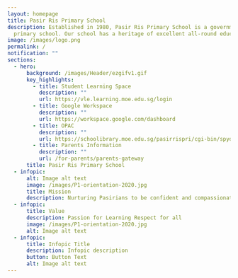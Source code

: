 ```yaml
---
layout: homepage
title: Pasir Ris Primary School
description: Established in 1980, Pasir Ris Primary School is a government
  primary school. Our school has a heritage of excellent all-round education.
image: /images/logo.png
permalink: /
notification: ""
sections:
  - hero:
      background: /images/Header/ezgifv1.gif
      key_highlights:
        - title: Student Learning Space
          description: ""
          url: https://vle.learning.moe.edu.sg/login
        - title: Google Workspace
          description: ""
          url: https://workspace.google.com/dashboard
        - title: OPAC
          description: ""
          url: https://schoolibrary.moe.edu.sg/pasirrispri/cgi-bin/spydus.exe/MSGTRN/WPAC/HOME
        - title: Parents Information
          description: ""
          url: /for-parents/parents-gateway
      title: Pasir Ris Primary School
  - infopic:
      alt: Image alt text
      image: /images/P1-orientation-2020.jpg
      title: Mission
      description: Nurturing Pasirians to be confident and compassionate critical thinkers.
  - infopic:
      title: Value
      description: Passion for Learning Respect for all
      image: /images/P1-orientation-2020.jpg
      alt: Image alt text
  - infopic:
      title: Infopic Title
      description: Infopic description
      button: Button Text
      alt: Image alt text
---
```

